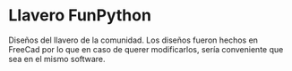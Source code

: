 # Llavero FunPython
Diseños del llavero de la comunidad.
Los diseños fueron hechos en FreeCad por lo que en caso de querer modificarlos, sería conveniente que sea en el mismo software.
